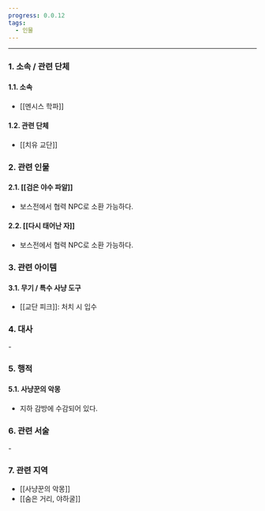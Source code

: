 ```yaml
---
progress: 0.0.12
tags:
  - 인물
---
```

---
### 1. 소속 / 관련 단체
#### 1.1. 소속
- [[멘시스 학파]]
#### 1.2. 관련 단체
- [[치유 교단]]
### 2. 관련 인물
#### 2.1. [[검은 야수 파알]]
- 보스전에서 협력 NPC로 소환 가능하다.
#### 2.2. [[다시 태어난 자]]
- 보스전에서 협력 NPC로 소환 가능하다.

### 3. 관련 아이템
#### 3.1. 무기 / 특수 사냥 도구
- [[교단 피크]]: 처치 시 입수

### 4. 대사
\-
### 5. 행적
#### 5.1. 사냥꾼의 악몽
- 지하 감방에 수감되어 있다.

### 6. 관련 서술
\-
### 7. 관련 지역
- [[사냥꾼의 악몽]]
- [[숨은 거리, 야하굴]]